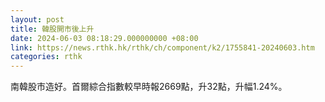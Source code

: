 ```yaml
---
layout: post
title: 韓股開市後上升
date: 2024-06-03 08:18:29.000000000 +08:00
link: https://news.rthk.hk/rthk/ch/component/k2/1755841-20240603.htm
categories: rthk
---
```


南韓股市造好。首爾綜合指數較早時報2669點，升32點，升幅1.24%。
